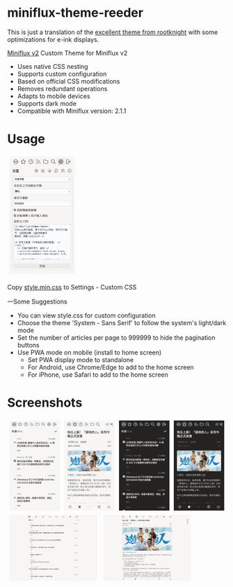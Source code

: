 # miniflux-theme-reeder

This is just a translation of the [excellent theme from rootknight](https://github.com/rootknight/Miniflux-Theme-Reeder) with some optimizations for e-ink displays.

[Miniflux v2](https://github.com/miniflux/v2) Custom Theme for Miniflux v2

- Uses native CSS nesting
- Supports custom configuration
- Based on official CSS modifications
- Removes redundant operations
- Adapts to mobile devices
- Supports dark mode
- Compatible with Miniflux version: 2.1.1

# Usage

<img src="./screenshots/setting.png" style="flex:1; margin: 5px;width:30%">

Copy [style.min.css](https://github.com/rootknight/Miniflux-Theme-Reeder/blob/main/style.mini.css) to Settings - Custom CSS

一Some Suggestions

- You can view style.css for custom configuration
- Choose the theme 'System - Sans Serif' to follow the system's light/dark mode
- Set the number of articles per page to 999999 to hide the pagination buttons
- Use PWA mode on mobile (install to home screen)
  - Set PWA display mode to standalone
  - For Android, use Chrome/Edge to add to the home screen
  - For iPhone, use Safari to add to the home screen

# Screenshots

<div style="display:flex;">
    <img src="./screenshots/unread.png" style="flex:1; margin: 5px;width:20%;height:auto">
    <img src="./screenshots/article.png" style="flex:1; margin: 5px;width:20%;height:auto">
    <img src="./screenshots/unread-dark.png" style="flex:1; margin: 5px;width:20%;height:auto">
    <img src="./screenshots/article-dark.png" style="flex:1; margin: 5px;width:20%;height:auto">
</div>
<div>
    <img src="./screenshots/pc-unread.png" style="flex:1; margin: 5px;width:40%;height:auto">
    <img src="./screenshots/pc-article.png" style="flex:1; margin: 5px;width:40%;height:auto">
</div>
